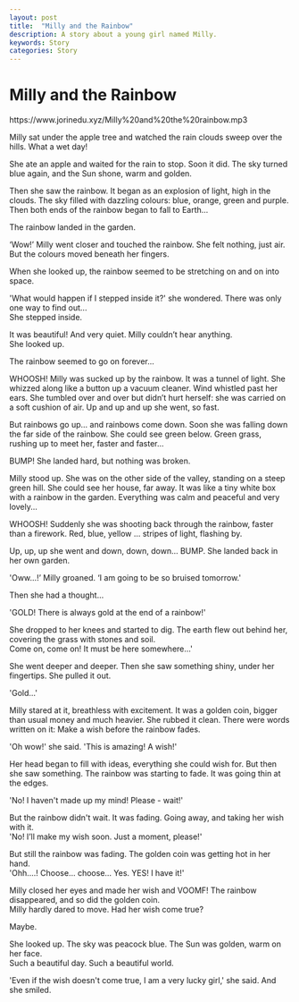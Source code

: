 ```yaml
---
layout: post
title:  "Milly and the Rainbow"
description: A story about a young girl named Milly.
keywords: Story 
categories: Story
---
```


# Milly and the Rainbow

<p>https://www.jorinedu.xyz/Milly%20and%20the%20rainbow.mp3</p>

Milly sat under the apple tree and watched the rain clouds sweep over the hills. What a wet day!  

She ate an apple and waited for the rain to stop. Soon it did. The sky turned blue again, and the Sun shone, warm and golden.  

Then she saw the rainbow. It began as an explosion of light, high in the clouds.
The sky filled with dazzling colours: blue, orange, green and purple. Then both ends of the rainbow began to fall to Earth...

The rainbow landed in the garden.  

‘Wow!’ Milly went closer and touched the rainbow. She felt nothing, just air. But the colours moved beneath her fingers.  

When she looked up, the rainbow seemed to be stretching on and on into space.  

'What would happen if I stepped inside it?' she wondered. There was only one way to find out...  
She stepped inside.  

It was beautiful! And very quiet. Milly couldn’t hear anything.  
She looked up.  

The rainbow seemed to go on forever...  

WHOOSH! Milly was sucked up by the rainbow. It was a tunnel of light. She whizzed along like a button up a vacuum cleaner.
Wind whistled past her ears.
She tumbled over and over but didn’t hurt herself: she was carried on a soft cushion of air. Up and up and up she went, so fast.

But rainbows go up... and rainbows come down. Soon she was falling down the far side of the rainbow.
She could see green below. Green grass, rushing up to meet her, faster and faster...  

BUMP! She landed hard, but nothing was broken.  

Milly stood up.
She was on the other side of the valley, standing on a steep green hill.
She could see her house, far away. It was like a tiny white box with a rainbow in the garden.
Everything was calm and peaceful and very lovely...  


WHOOSH! Suddenly she was shooting back through the rainbow, faster than a firework. Red, blue, yellow ... stripes of light, flashing by.
  

Up, up, up she went and down, down, down... BUMP. She landed back in her own garden.  

'Oww...!’ Milly groaned. ‘I am going to be so bruised tomorrow.'  

Then she had a thought...  

'GOLD! There is always gold at the end of a rainbow!'  

She dropped to her knees and started to dig. The earth flew out behind her, covering the grass with stones and soil.  
Come on, come on! It must be here somewhere...'  

She went deeper and deeper. Then she saw something shiny, under her fingertips. She pulled it out.  

'Gold...'  

Milly stared at it, breathless with excitement. It was a golden coin, bigger than usual money and much heavier.
She rubbed it clean. There were words written on it:
Make a wish before the rainbow fades.  

'Oh wow!' she said. 'This is amazing! A wish!'  

Her head began to fill with ideas, everything she could wish for. But then she saw something.
The rainbow was starting to fade. It was going thin at the edges.  

'No! I haven't made up my mind! Please - wait!'  

But the rainbow didn't wait. It was fading. Going away, and taking her wish with it.  
'No! I’ll make my wish soon. Just a moment, please!'  

But still the rainbow was fading. The golden coin was getting hot in her hand.  
'Ohh....! Choose... choose... Yes. YES! I have it!'  

Milly closed her eyes and made her wish and VOOMF! The rainbow disappeared, and so did the golden coin.  
Milly hardly dared to move. Had her wish come true?  

Maybe.  

She looked up. The sky was peacock blue. The Sun was golden, warm on her face.  
Such a beautiful day. Such a beautiful world.  

'Even if the wish doesn't come true, I am a very lucky girl,' she said. And she smiled.
